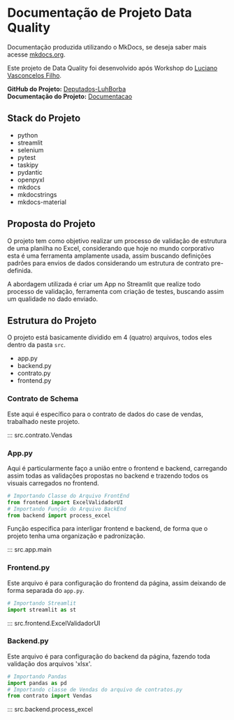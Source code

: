 # Documentação de Projeto Data Quality
Documentação produzida utilizando o MkDocs, se deseja saber mais acesse [mkdocs.org](https://www.mkdocs.org).

Este projeto de Data Quality foi desenvolvido após Workshop do [Luciano Vasconcelos Filho](https://www.linkedin.com/in/lucianovasconcelosf/).

**GitHub do Projeto:** [Deputados-LuhBorba](https://github.com/luhborba/projeto_camara_deputados)<br>
**Documentação do Projeto:**  [Documentacao](https://luhborba.github.io/workshop-free-lgalvao/)<br>



## Stack do Projeto

- python
- streamlit
- selenium
- pytest
- taskipy
- pydantic
- openpyxl
- mkdocs
- mkdocstrings
- mkdocs-material

## Proposta do Projeto

O projeto tem como objetivo realizar um processo de validação de estrutura de uma planilha no Excel, considerando que hoje no mundo corporativo esta é uma ferramenta amplamente usada, assim buscando definições padrões para envios de dados considerando um estrutura de contrato pre-definida.

A abordagem utilizada é criar um App no Streamlit que realize todo processo de validação, ferramenta com criação de testes, buscando assim um qualidade no dado enviado.

## Estrutura do Projeto

O projeto está basicamente dividido em 4 (quatro) arquivos, todos eles dentro da pasta `src`.

- app.py
- backend.py
- contrato.py
- frontend.py

### Contrato de Schema

Este aqui é específico para o contrato de dados do case de vendas, trabalhado neste projeto.

::: src.contrato.Vendas

### App.py

Aqui é particularmente faço a união entre o frontend e backend, carregando assim todas as validações propostas no backend e trazendo todos os visuais carregados no frontend.
```python
# Importando Classe do Arquivo FrontEnd
from frontend import ExcelValidadorUI
# Importando Função do Arquivo BackEnd
from backend import process_excel
```
Função especifica para interligar frontend e backend, de forma que o projeto tenha uma organização e padronização.

::: src.app.main

### Frontend.py

Este arquivo é para configuração do frontend da página, assim deixando de forma separada do `app.py`.

```python
# Importando Streamlit
import streamlit as st
```

::: src.frontend.ExcelValidadorUI

### Backend.py

Este arquivo é para configuração do backend da página, fazendo toda validação dos arquivos 'xlsx'.
```python
# Importando Pandas
import pandas as pd
# Importando classe de Vendas do arquivo de contratos.py
from contrato import Vendas
```

::: src.backend.process_excel